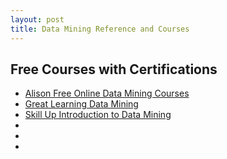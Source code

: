 ```yaml
---
layout: post
title: Data Mining Reference and Courses
---
```


<h2>Free Courses with Certifications</h2>
<ul>
    <li><a href="https://alison.com/tag/data-mining?utm_adgroup=Tag_Data-Mining">Alison Free Online Data Mining Courses</a></li>
    <li><a href="https://www.mygreatlearning.com/academy/courses/8200776/40967#?utm_source=share_with_friends&gl_source=share_with_friends">Great Learning Data Mining</a></li>
    <li><a href="https://www.simplilearn.com/free-introduction-to-data-mining-course-skillup">Skill Up Introduction to Data Mining</a></li>
    <li><a href=""></a></li>
    <li><a href=""></a></li>
    <li><a href=""></a></li>
</ul>